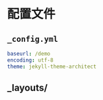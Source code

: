 # 配置文件

## `_config.yml`

```yaml
baseurl: /demo
encoding: utf-8
theme: jekyll-theme-architect
```

## _layouts/